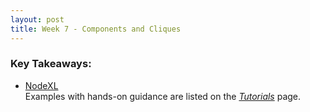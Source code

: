 ```yaml
---
layout: post
title: Week 7 - Components and Cliques
---
```


### Key Takeaways:
* [NodeXL](https://nodexlgraphgallery.org/pages/AboutNodeXL.aspx)   
Examples with hands-on guidance are listed on the *[Tutorials](https://www.smrfoundation.org/nodexl/tutorials/)* page.   

